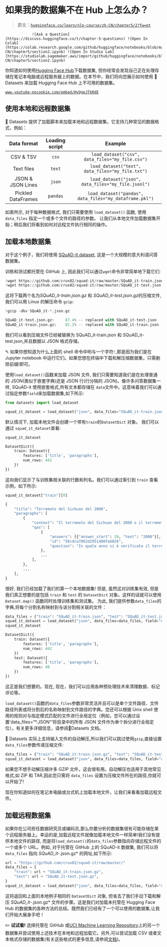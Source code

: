 # 如果我的数据集不在 Hub 上怎么办？

> 原文：[`huggingface.co/learn/nlp-course/zh-CN/chapter5/2?fw=pt`](https://huggingface.co/learn/nlp-course/zh-CN/chapter5/2?fw=pt)

                ![Ask a Question](https://discuss.huggingface.co/t/chapter-5-questions) ![Open In Colab](https://colab.research.google.com/github/huggingface/notebooks/blob/master/course/zh-CN/chapter5/section2.ipynb) ![Open In Studio Lab](https://studiolab.sagemaker.aws/import/github/huggingface/notebooks/blob/master/course/zh-CN/chapter5/section2.ipynb)

你知道如何使用[Hugging Face Hub](https://huggingface.co/datasets)下载数据集, 但你经常会发现自己正在处理存储在笔记本电脑或远程服务器上的数据。在本节中，我们将向您展示如何使用 🤗 Datasets 来加载 Hugging Face Hub 上不可用的数据集。

[`www.youtube-nocookie.com/embed/HyQgpJTkRdE`](https://www.youtube-nocookie.com/embed/HyQgpJTkRdE)

## 使用本地和远程数据集

🤗 Datasets 提供了加载脚本来加载本地和远程数据集。它支持几种常见的数据格式，例如：

| Data format | Loading script | Example |
| :-: | :-: | :-: |
| CSV & TSV | `csv` | `load_dataset("csv", data_files="my_file.csv")` |
| Text files | `text` | `load_dataset("text", data_files="my_file.txt")` |
| JSON & JSON Lines | `json` | `load_dataset("json", data_files="my_file.jsonl")` |
| Pickled DataFrames | `pandas` | `load_dataset("pandas", data_files="my_dataframe.pkl")` |

如表所示, 对于每种数据格式, 我们只需要使用 `load_dataset()` 函数, 使用 `data_files` 指定一个或多个文件的路径的参数。 让我们从本地文件加载数据集开始；稍后我们将看到如何对远程文件执行相同的操作。

## 加载本地数据集

对于这个例子，我们将使用 [SQuAD-it dataset](https://github.com/crux82/squad-it/), 这是一个大规模的意大利语问答数据集。

训练和测试都托管在 GitHub 上, 因此我们可以通过`wget`命令非常简单地下载它们:

```py
!wget https://github.com/crux82/squad-it/raw/master/SQuAD_it-train.json.gz
!wget https://github.com/crux82/squad-it/raw/master/SQuAD_it-test.json.gz
```

这将下载两个名为*SQuAD_it-train.json.gz* 和 *SQuAD_it-test.json.gz*的压缩文件, 我们可以用 Linux 的解压命令 `gzip`:

```py
!gzip -dkv SQuAD_it-*.json.gz
```

```py
SQuAD_it-test.json.gz:	   87.4% -- replaced with SQuAD_it-test.json
SQuAD_it-train.json.gz:	   82.2% -- replaced with SQuAD_it-train.json
```

我们可以看到压缩文件已经被替换为 SQuAD_it-train.json 和 SQuAD_it-test.json,并且数据以 JSON 格式存储。

✎ 如果你想知道为什么上面的 shell 命令中哟与一个字符`!`,那是因为我们是在 Jupyter notebook 中运行它们。如果您想在终端中下载和解压缩数据集，只需删除前缀!即可。

使用`load_dataset()`函数来加载 JSON 文件, 我们只需要知道我们是在处理普通的 JSON(类似于嵌套字典)还是 JSON 行(行分隔的 JSON)。像许多问答数据集一样, SQuAD-it 使用嵌套格式,所有文本都存储在 `data`文件中。这意味着我们可以通过指定参数`field`来加载数据集,如下所示:

```py
from datasets import load_dataset

squad_it_dataset = load_dataset("json", data_files="SQuAD_it-train.json", field="data")
```

默认情况下, 加载本地文件会创建一个带有`train`的`DatasetDict` 对象。 我们可以通过 `squad_it_dataset`查看:

```py
squad_it_dataset
```

```py
DatasetDict({
    train: Dataset({
        features: ['title', 'paragraphs'],
        num_rows: 442
    })
})
```

这向我们显示了与训练集相关联的行数和列名。我们可以通过索引到 `train` 查看示例，如下所示:

```py
squad_it_dataset["train"][0]
```

```py
{
    "title": "Terremoto del Sichuan del 2008",
    "paragraphs": [
        {
            "context": "Il terremoto del Sichuan del 2008 o il terremoto...",
            "qas": [
                {
                    "answers": [{"answer_start": 29, "text": "2008"}],
                    "id": "56cdca7862d2951400fa6826",
                    "question": "In quale anno si è verificato il terremoto nel Sichuan?",
                },
                ...
            ],
        },
        ...
    ],
}
```

很好, 我们已经加载了我们的第一个本地数据集! 但是, 虽然这对训练集有效, 但是我们真正想要的是包括 `train` 和 `test` 的 `DatasetDict` 对象。这样的话就可以使用 `Dataset.map()` 函数同时处理训练集和测试集。 为此, 我们提供参数`data_files`的字典,将每个分割名称映射到与该分割相关联的文件：

```py
data_files = {"train": "SQuAD_it-train.json", "test": "SQuAD_it-test.json"}
squad_it_dataset = load_dataset("json", data_files=data_files, field="data")
squad_it_dataset
```

```py
DatasetDict({
    train: Dataset({
        features: ['title', 'paragraphs'],
        num_rows: 442
    })
    test: Dataset({
        features: ['title', 'paragraphs'],
        num_rows: 48
    })
})
```

这正是我们想要的。现在, 现在，我们可以应用各种预处理技术来清理数据、标记评论等。

`load_dataset()`函数的`data_files`参数非常灵活并且可以是单个文件路径、文件路径列表或将分割后的名称映射到文件路径的字典。您还可以根据 Unix shell 使用的规则对与指定模式匹配的文件进行全局定位（例如，您可以通过设置’data_files=“*.JSON”‘将目录中的所有 JSON 文件作为单个拆分进行全局定位）。有关更多详细信息，请参阅🤗Datasets 文档。

🤗 Datasets 实际上支持输入文件的自动解压,所以我们可以跳过使用`gzip`,直接设置 `data_files`参数传递压缩文件:

```py
data_files = {"train": "SQuAD_it-train.json.gz", "test": "SQuAD_it-test.json.gz"}
squad_it_dataset = load_dataset("json", data_files=data_files, field="data")
```

如果您不想手动解压缩许多 GZIP 文件，这会很有用。自动解压也适用于其他常见格式,如 ZIP 和 TAR,因此您只需将 `data_files` 设置为压缩文件所在的路径,你就可以开始了!

现在你知道如何在笔记本电脑或台式机上加载本地文件，让我们来看看加载远程文件。

## 加载远程数据集

如果你在公司担任数据研究员或编码员,那么你要分析的数据集很有可能存储在某个远程服务器上。幸运的是,加载远程文件就像加载本地文件一样简单!我们没有提供本地文件的路径, 而是将`load_dataset()`的`data_files`参数指向存储远程文件的一个或多个 URL。例如, 对于托管在 GitHub 上的 SQuAD-it 数据集, 我们可以将 `data_files` 指向 *SQuAD_it-*.json.gz* 的网址,如下所示:

```py
url = "https://github.com/crux82/squad-it/raw/master/"
data_files = {
    "train": url + "SQuAD_it-train.json.gz",
    "test": url + "SQuAD_it-test.json.gz",
}
squad_it_dataset = load_dataset("json", data_files=data_files, field="data")
```

这将返回和上面的本地例子相同的 `DatasetDict` 对象, 但省去了我们手动下载和解压 *SQuAD_it-*.json.gz* 文件的步骤。这是我们对加载未托管在 Hugging Face Hub 的数据集的各种方法的总结。既然我们已经有了一个可以使用的数据集,让我们开始大展身手吧！

✏️ **试试看!** 选择托管在 GitHub 或[UCI Machine Learning Repository](https://archive.ics.uci.edu/ml/index.php)上的另一个数据集并尝试使用上述技术在本地和远程加载它。另外,可以尝试加载 CSV 或者文本格式存储的数据集(有关这些格式的更多信息,请参阅[文档](https://huggingface.co/docs/datasets/loading#local-and-remote-files))。